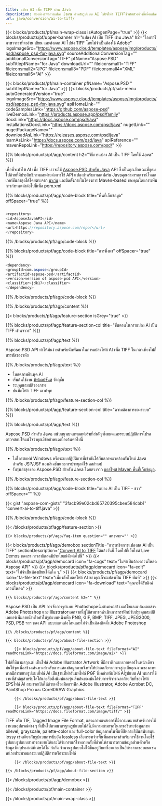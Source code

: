 ```yaml
---
title: แปลง AI เพื่อ TIFF ผ่าน Java
description: ตัวอย่างรหัสการแปลง Java สำหรับรูปแบบ AI ไปยังไฟล์ TIFFใช้รหัสตัวอย่างนี้เพื่อแปลง AI เพื่อ TIFF ภายในเว็บหรือโปรแกรม Desktop Java ตาม
url: java/conversion/ai-to-tiff/
---
```


{{< blocks/products/pf/main-wrap-class isAutogenPage="true" >}}
{{< blocks/products/pf/upper-banner h1="แปลง AI เป็น TIFF ผ่าน Java" h2="ไลบรารีภาษาจาวาที่จะอ่าน เขียน และส่งออก AI ไปยัง TIFF โดยไม่จำเป็นต้องใช้ Adobe" logoImageSrc="https://www.aspose.cloud/templates/aspose/img/products/psd/aspose_psd-for-java.svg" sourceAdditionalConversionTag="" additionalConversionTag="TIFF" pfName="Aspose.PSD" subTitlepfName="for Java" downloadUrl="" fileiconsmall1="TIFF" fileiconsmall2="JPG" fileiconsmall3="PDF" fileiconsmall4="XML" fileiconsmall5="AI" >}}

{{< blocks/products/pf/main-container pfName="Aspose.PSD " subTitlepfName="for Java" >}}
{{< blocks/products/pf/sub-menu autoGeneratedVersion="true" logoImageSrc="https://www.aspose.cloud/templates/aspose/img/products/psd/aspose_psd-for-java.svg" apiHomeLink="" codeSamplesLink="https://github.com/aspose-psd" liveDemosLink="https://products.aspose.app/psd/family" docsLink="https://docs.aspose.com/psd/java" installationsDocsLink="https://docs.aspose.com/psd/java" nugetLink="" nugetPackageName="" downloadAsLink="https://releases.aspose.com/psd/java" learnAsLink="https://docs.aspose.com/psd/java" apiReference="" mavenRepoLink="https://repository.aspose.com/psd/" >}}

{{% blocks/products/pf/agp/content h2="วิธีการแปลง AI เป็น TIFF โดยใช้ Java" %}}

เพื่อที่จะทำให้ AI เพื่อ TIFF เราจะใช้ <a href="/psd/{{< lang-code >}}java">Aspose.PSD สำหรับ Java</a> API ซึ่งเป็นคุณลักษณะที่อุดมไปด้วยที่มีประสิทธิภาพและง่ายต่อการใช้ API แปลงสำหรับแพลตฟอร์ม Javaคุณสามารถดาวน์โหลดเวอร์ชันล่าสุดได้โดยตรงจาก <a href="https://repository.aspose.com/psd/">มาเว่น</a> และติดตั้งภายในโครงการ Maven-based ของคุณโดยการเพิ่มการกำหนดค่าต่อไปนี้เพื่อ pom.xml

{{% blocks/products/pf/agp/code-block title="พื้นที่เก็บข้อมูล" offSpacer="true" %}}

```cs

<repository>
<id>AsposeJavaAPI</id>
<name>Aspose Java API</name>
<url>https://repository.aspose.com/repo/</url>
</repository>

```

{{% /blocks/products/pf/agp/code-block %}}

{{% blocks/products/pf/agp/code-block title="การพึ่งพา" offSpacer="true" %}}

```cs
<dependency>
<groupId>com.aspose</groupId>
<artifactId>aspose-psd</artifactId>
<version>version of aspose-psd API</version>
<classifier>jdk17</classifier>
</dependency>

```

{{% /blocks/products/pf/agp/code-block %}}

{{% /blocks/products/pf/agp/content %}}

{{< blocks/products/pf/agp/feature-section isGrey="true" >}}

{{% blocks/products/pf/agp/feature-section-col title="ขั้นตอนในการแปลง AI เป็น TIFF ผ่านจาวา" %}}

{{% blocks/products/pf/agp/text %}}

 Aspose.PSD API ทำให้มันง่ายสำหรับนักพัฒนาในการแปลงไฟล์ AI เพื่อ TIFF ในเวลาเพียงไม่กี่บรรทัดของรหัส

{{% /blocks/products/pf/agp/text %}}

- โหลดภาพอินพุต AI
- เริ่มต้นใช้งาน [ทิฟออปชันส](https://apireference.aspose.com/psd/java/com.aspose.psd.imageoptions/tiffOptions) วัตถุชั้น
- ระบุคุณสมบัติของภาพ
- บันทึกไฟล์ TIFF เอาท์พุท

{{% /blocks/products/pf/agp/feature-section-col %}}

{{% blocks/products/pf/agp/feature-section-col title="ความต้องการของระบบ" %}}

{{% blocks/products/pf/agp/text %}}

 Aspose.PSD สำหรับ Java สนับสนุนบนแพลตฟอร์มที่สำคัญทั้งหมดและระบบปฏิบัติการโปรดตรวจสอบให้แน่ใจว่าคุณมีข้อกำหนดเบื้องต้นต่อไปนี้

{{% /blocks/products/pf/agp/text %}}

- ไมโครซอฟท์ Windows หรือระบบปฏิบัติการที่เข้ากันได้กับสภาพแวดล้อมรันไทม์ Java สำหรับ JSP/JSF แอพลิเคชันและการประยุกต์ใช้เดสก์ทอป
- รับรุ่นล่าสุดของ Aspose.PSD สำหรับ Java โดยตรงจาก
 [แอสโพส Maven พื้นที่เก็บข้อมูล](https://repository.aspose.com/psd/).

{{% /blocks/products/pf/agp/feature-section-col %}}

{{% blocks/products/pf/agp/code-block title="แปลง AI เป็น TIFF - ชวา" offSpacer="" %}}

{{< gist "aspose-com-gists" "3facb99e02cbd65720395cbee584cbb1" "convert-ai-to-tiff.java" >}}

{{% /blocks/products/pf/agp/code-block %}}

{{< /blocks/products/pf/agp/feature-section >}}

    {{< blocks/products/pf/agp/faq-item question="" answer="" >}}
 

<!-- aboutfile Starts -->

{{< blocks/products/pf/agp/demobox sectionTitle="การสาธิตการแปลงสด AI เป็น TIFF" sectionDescription="[Convert AI to TIFF](https://products.aspose.app/psd/conversion/ai-to-tiff) ได้แล้ววันนี้ โดยไปที่เว็บไซต์ Live Demos ของเรา การสาธิตสดมีประโยชน์ดังต่อไปนี้" >}}
        {{< blocks/products/pf/agp/democard icon="fa-cogs" text="ไม่จำเป็นต้องดาวน์โหลด Aspose API" >}}
        {{< blocks/products/pf/agp/democard icon="fa-edit" text="ไม่จำเป็นต้องเขียนโค้ดใด ๆ." >}}
        {{< blocks/products/pf/agp/democard icon="fa-file-text" text="เพียงอัพโหลดไฟล์ AI ของคุณก็จะแปลงเป็น TIFF ทันที" >}}
        {{< blocks/products/pf/agp/democard icon="fa-download" text="คุณจะได้รับลิงค์ดาวน์โหลด" >}}

    {{% blocks/products/pf/agp/content h2="" %}}

Aspose.PSD เป็น API การจัดการรูปแบบ Photoshopหนึ่งสามารถสร้างแก้ไขและแปลงเอกสาร Adobe Photoshop และ Illustratorนอกจากนี้ผู้ใช้สามารถดำเนินการกราฟิกปรับปรุงคุณสมบัติเลเยอร์เพิ่มลายน้ำหรือทำให้รูปแบบหนึ่งเพื่อ PNG, GIF, BMP, TIFF, JPEG, JPEG2000, PSD, PSB ฯลฯ ของ API แบบสแตนด์อโลนและไม่จำเป็นต้องติดตั้ง Adobe Photoshop  



    {{% /blocks/products/pf/agp/content %}}

    {{< blocks/products/pf/agp/about-file-section >}}

        {{< blocks/products/pf/agp/about-file-text fileFormat="AI" readMoreLink="https://docs.fileformat.com/image/ai/" >}}
ไฟล์ที่มีนามสกุล.ai เป็นไฟล์ Adobe Illustrator Artwork ที่มีกราฟิกแบบเวกเตอร์ในหน้าเดียว มันใช้จุดเพื่อสร้างเส้นทางสำหรับการแสดงข้อมูลภาพจึงทำให้ปลอดภัยจากการสูญเสียคุณภาพของภาพหากมีการขยายรูปแบบไฟล์ AI เป็นฐานที่ฟอร์แมทไฟล์ PGF ซึ่งคล้ายกับไฟล์ AIรูปแบบ AI พบการใช้งานที่สำคัญสำหรับโลโก้และสื่อสิ่งพิมพ์และรุ่นเริ่มต้นของมันได้รับการพิจารณาคล้ายกับที่ของไฟล์ EPSไฟล์ AI สามารถเปิดได้ด้วยเครื่องมือกราฟิก Adobe Illustrator, Adobe Acrobat DC, PaintShop Pro และ CorelDRAW Graphics

        {{< /blocks/products/pf/agp/about-file-text >}}

        {{< blocks/products/pf/agp/about-file-text fileFormat="TIFF" readMoreLink="https://docs.fileformat.com/image/tiff/" >}}
TIFF หรือ TIF, Tagged Image File Format, แสดงภาพแรสเตอร์ที่มีความหมายสำหรับการใช้งานบนอุปกรณ์ต่าง ๆ ที่เป็นไปตามมาตรฐานรูปแบบไฟล์นี้.มีความสามารถในการอธิบายข้อมูลภาพ bilevel, grayscale, palette-color และ full-color ข้อมูลภาพในพื้นที่สีหลายสีมันสนับสนุน lossy เช่นเดียวกับรูปแบบการบีบอัด lossless เลือกระหว่างพื้นที่และเวลาสำหรับการใช้งานโดยใช้รูปแบบรูปแบบสามารถขยายได้และได้รับการแก้ไขหลายครั้งที่ช่วยให้สามารถรวมข้อมูลส่วนตัวหรือข้อมูลวัตถุประสงค์พิเศษได้ไม่ จำกัด จำนวนรูปแบบไม่ได้ขึ้นอยู่กับเครื่องและเป็นอิสระจากขอบเขตเช่นหน่วยประมวลผลระบบปฏิบัติการหรือระบบไฟล์

        {{< /blocks/products/pf/agp/about-file-text >}}

    {{< /blocks/products/pf/agp/about-file-section >}}

{{< /blocks/products/pf/agp/demobox >}}

<!-- aboutfile Ends -->



{{< /blocks/products/pf/main-container >}}
    
{{< /blocks/products/pf/main-wrap-class >}}

